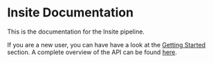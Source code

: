 # Insite Documentation
This is the documentation for the Insite pipeline.

If you are a new user, you can have have a look at the [Getting Started](https://vrgrouprwth.github.io/insite/docs.html#section/Installation/Using-docker-hub) section. A complete overview of the API can be found [here](https://vrgrouprwth.github.io/insite/docs.html).
